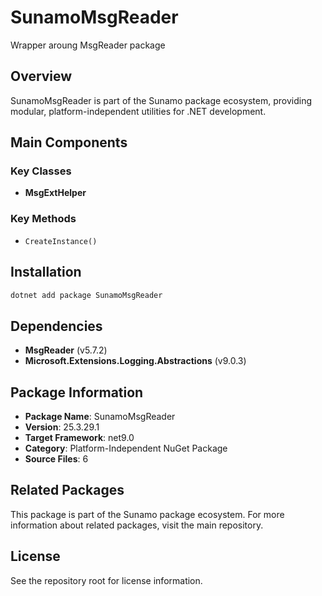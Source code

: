 # SunamoMsgReader

Wrapper aroung MsgReader package

## Overview

SunamoMsgReader is part of the Sunamo package ecosystem, providing modular, platform-independent utilities for .NET development.

## Main Components

### Key Classes

- **MsgExtHelper**

### Key Methods

- `CreateInstance()`

## Installation

```bash
dotnet add package SunamoMsgReader
```

## Dependencies

- **MsgReader** (v5.7.2)
- **Microsoft.Extensions.Logging.Abstractions** (v9.0.3)

## Package Information

- **Package Name**: SunamoMsgReader
- **Version**: 25.3.29.1
- **Target Framework**: net9.0
- **Category**: Platform-Independent NuGet Package
- **Source Files**: 6

## Related Packages

This package is part of the Sunamo package ecosystem. For more information about related packages, visit the main repository.

## License

See the repository root for license information.
